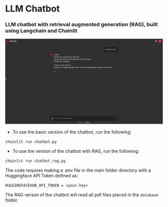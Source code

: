 # LLM Chatbot

### LLM chatbot with retrieval augmented generation (RAG), built using Langchain and Chainlit

![Example](example/example.jpg)

* To use the basic version of the chatbot, run the following:

```
chainlit run chatbot.py
```

* To use the version of the chatbot with RAG, run the following:

```
chainlit run chatbot_rag.py
```

The code requires making a .env file in the main folder directory with a Huggingface API Token defined as:
```
HUGGINGFACEHUB_API_TOKEN = <your-key>
```

The RAG verson of the chatbot will read all pdf files placed in the `database` folder.

